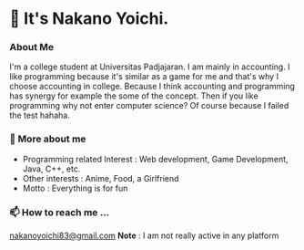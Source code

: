 # 👋 It's Nakano Yoichi.
### About Me
I'm a college student at Universitas Padjajaran. I am mainly in accounting. I like programming because it's similar as a game for me and that's why I choose accounting in college. Because I think accounting and programming has synergy for example the some of the concept. Then if you like programming why not enter computer science? Of course because I failed the test hahaha.

### 👀 More about me
- Programming related Interest : Web development, Game Development, Java, C++, etc.
- Other interests : Anime, Food, a Girlfriend
- Motto : Everything is for fun
 
### 📫 How to reach me ...
nakanoyoichi83@gmail.com
**Note** : I am not really active in any platform

<!---
nakanoyo/nakanoyo is a ✨ special ✨ repository because its `README.md` (this file) appears on your GitHub profile.
You can click the Preview link to take a look at your changes.
--->
